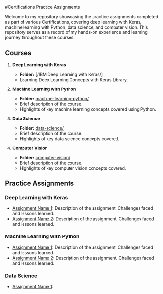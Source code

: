 #Certifications Practice Assignments

Welcome to my repository showcasing the practice assignments completed as part of various Certifications, covering deep learning with Keras, machine learning with Python, data science, and computer vision. This repository serves as a record of my hands-on experience and learning journey throughout these courses.

## Courses

1. **Deep Learning with Keras**
   - **Folder:** [/IBM Deep Learning with Keras/]
   - Learning Deep Learning Concepts with Keras Library.

2. **Machine Learning with Python**
   - **Folder:** [machine-learning-python/](./machine-learning-python/)
   - Brief description of the course.
   - Highlights of key machine learning concepts covered using Python.

3. **Data Science**
   - **Folder:** [data-science/](./data-science/)
   - Brief description of the course.
   - Highlights of key data science concepts covered.

4. **Computer Vision**
   - **Folder:** [computer-vision/](./computer-vision/)
   - Brief description of the course.
   - Highlights of key computer vision concepts covered.

## Practice Assignments

### Deep Learning with Keras
- [Assignment Name 1](./deep-learning-keras/assignment-1/): Description of the assignment. Challenges faced and lessons learned.
- [Assignment Name 2](./deep-learning-keras/assignment-2/): Description of the assignment. Challenges faced and lessons learned.

### Machine Learning with Python
- [Assignment Name 1](./machine-learning-python/assignment-1/): Description of the assignment. Challenges faced and lessons learned.
- [Assignment Name 2](./machine-learning-python/assignment-2/): Description of the assignment. Challenges faced and lessons learned.

### Data Science
- [Assignment Name 1](./data-science/assignment-1/):
